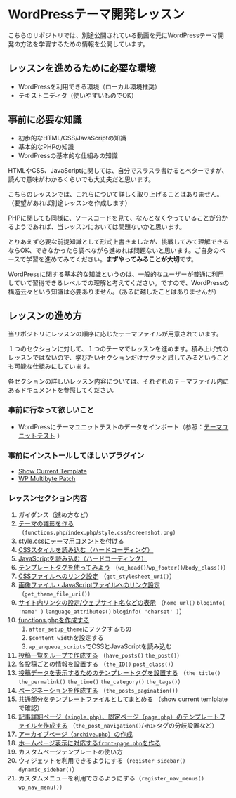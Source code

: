 # WordPressテーマ開発レッスン
こちらのリポジトリでは、別途公開されている動画を元にWordPressテーマ開発の方法を学習するための情報を公開しています。

## レッスンを進めるために必要な環境
- WordPressを利用できる環境（ローカル環境推奨）
- テキストエディタ（使いやすいものでOK）

## 事前に必要な知識
- 初歩的なHTML/CSS/JavaScriptの知識
- 基本的なPHPの知識
- WordPressの基本的な仕組みの知識

HTMLやCSS、JavaScriptに関しては、自分でスラスラ書けるとベターですが、読んで意味がわかるくらいでも大丈夫だと思います。

こちらのレッスンでは、これらについて詳しく取り上げることはありません。（要望があれば別途レッスンを作成します）

PHPに関しても同様に、ソースコードを見て、なんとなくやっていることが分かるようであれば、当レッスンにおいては問題ないかと思います。

とりあえず必要な前提知識として形式上書きましたが、挑戦してみて理解できるならOK、できなかったら調べながら進めれば問題ないと思います。ご自身のペースで学習を進めてみてください。**まずやってみることが大切**です。

WordPressに関する基本的な知識というのは、一般的なユーザーが普通に利用していて習得できるレベルでの理解と考えてください。ですので、WordPressの構造云々という知識は必要ありません。（あるに越したことはありませんが）

## レッスンの進め方
当リポジトリにレッスンの順序に応じたテーマファイルが用意されています。

１つのセクションに対して、１つのテーマでレッスンを進めます。積み上げ式のレッスンではないので、学びたいセクションだけサクッと試してみるということも可能な仕組みにしています。

各セクションの詳しいレッスン内容については、それぞれのテーマファイル内にあるドキュメントを参照してください。

### 事前に行なって欲しいこと
- WordPressにテーマユニットテストのデータをインポート（参照：[テーマユニットテスト](https://wpdocs.osdn.jp/%E3%83%86%E3%83%BC%E3%83%9E%E3%83%A6%E3%83%8B%E3%83%83%E3%83%88%E3%83%86%E3%82%B9%E3%83%88) ）

### 事前にインストールしてほしいプラグイン
* [Show Current Template](https://ja.wordpress.org/plugins/show-current-template/)
* [WP Multibyte Patch](https://ja.wordpress.org/plugins/wp-multibyte-patch/)

### レッスンセクション内容
1. ガイダンス（進め方など）
1. [テーマの雛形を作る](https://github.com/Olein-jp/wp-theme-develop-lesson/tree/master/wp-lesson-01)（`functions.php`/`index.php`/`style.css`/`screenshot.png`）
1. [style.cssにテーマ用コメントを付ける](https://github.com/Olein-jp/wp-theme-develop-lesson/tree/master/wp-lesson-02)
1. [CSSスタイルを読み込む（ハードコーディング）](https://github.com/Olein-jp/wp-theme-develop-lesson/tree/master/wp-lesson-03)
1. [JavaScriptを読み込む（ハードコーディング）](https://github.com/Olein-jp/wp-theme-develop-lesson/tree/master/wp-lesson-04)
1. [テンプレートタグを使ってみよう](https://github.com/Olein-jp/wp-theme-develop-lesson/tree/master/wp-lesson-05) （`wp_head()`/`wp_footer()`/`body_class()`）
1. [CSSファイルへのリンク設定](https://github.com/Olein-jp/wp-theme-develop-lesson/tree/master/wp-lesson-06) （`get_stylesheet_uri()`）
1. [画像ファイル・JavaScriptファイルへのリンク設定](https://github.com/Olein-jp/wp-theme-develop-lesson/tree/master/wp-lesson-07) （`get_theme_file_uri()`）
1. [サイト内リンクの設定/ウェブサイト名などの表示](https://github.com/Olein-jp/wp-theme-develop-lesson/tree/master/wp-lesson-08) （`home_url()` `bloginfo( 'name' )` `language_attributes()` `bloginfo( 'charset' )`）
1. [functions.phpを作成する](https://github.com/Olein-jp/wp-theme-develop-lesson/tree/master/wp-lesson-09)
	1. `after_setup_theme`にフックするもの
	1. `$content_width`を設定する
	1. `wp_enqueue_scripts`でCSSとJavaScriptを読み込む
1. [投稿一覧をループで作成する](https://github.com/Olein-jp/wp-theme-develop-lesson/tree/master/wp-lesson-10) （`have_posts()` `the_post()`）
1. [各投稿ごとの情報を設置する](https://github.com/Olein-jp/wp-theme-develop-lesson/tree/master/wp-lesson-11) （`the_ID()` `post_class()`）
1. [投稿データを表示するためのテンプレートタグを設置する](https://github.com/Olein-jp/wp-theme-develop-lesson/tree/master/wp-lesson-12) （`the_title()` `the_permalink()` `the_time()` `the_category()` `the_tags()`）
1. [ページネーションを作成する](https://github.com/Olein-jp/wp-theme-develop-lesson/tree/master/wp-lesson-13) （`the_posts_pagination()`）
1. [共通部分をテンプレートファイルとしてまとめる](https://github.com/Olein-jp/wp-theme-develop-lesson/tree/master/wp-lesson-14) （show current temlplateで確認）
1. [記事詳細ページ（`single.php`）、固定ページ（`page.php`）のテンプレートファイルを作成する](https://github.com/Olein-jp/wp-theme-develop-lesson/tree/master/wp-lesson-15) （`the_post_navigation()`/`<h1>`タグの分岐設置など）
1. [アーカイブページ（`archive.php`）の作成](https://github.com/Olein-jp/wp-theme-develop-lesson/tree/master/wp-lesson-14https://github.com/Olein-jp/wp-theme-develop-lesson/tree/master/wp-lesson-16)
1. [ホームページ表示に対応する`front-page.php`を作る](https://github.com/Olein-jp/wp-theme-develop-lesson/tree/master/wp-lesson-14https://github.com/Olein-jp/wp-theme-develop-lesson/tree/master/wp-lesson-17)
1. カスタムページテンプレートの使い方
1. ウィジェットを利用できるようにする（`register_sidebar()` `dynamic_sidebar()`）
1. カスタムメニューを利用できるようにする（`register_nav_menus()` `wp_nav_menu()`）